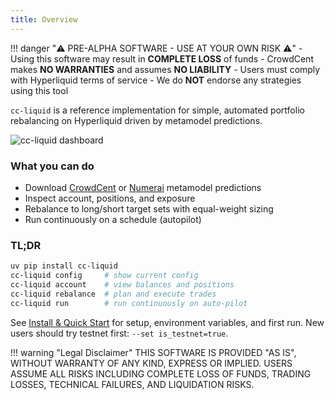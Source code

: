```yaml
---
title: Overview
---
```


!!! danger "⚠️ PRE-ALPHA SOFTWARE - USE AT YOUR OWN RISK ⚠️"
    - Using this software may result in **COMPLETE LOSS** of funds
    - CrowdCent makes **NO WARRANTIES** and assumes **NO LIABILITY**
    - Users must comply with Hyperliquid terms of service
    - We do **NOT** endorse any strategies using this tool

`cc-liquid` is a reference implementation for simple, automated portfolio rebalancing on Hyperliquid driven by metamodel predictions.

![cc-liquid dashboard](images/dashboard.png)


### What you can do

- Download [CrowdCent](https://crowdcent.com/challenge/hyperliquid-ranking/meta-model/) or [Numerai](https://crypto.numer.ai/meta-model) metamodel predictions
- Inspect account, positions, and exposure
- Rebalance to long/short target sets with equal-weight sizing
- Run continuously on a schedule (autopilot)

### TL;DR

```bash
uv pip install cc-liquid
cc-liquid config     # show current config
cc-liquid account    # view balances and positions
cc-liquid rebalance  # plan and execute trades
cc-liquid run        # run continuously on auto-pilot
```

See [Install & Quick Start](install-quickstart.md) for setup, environment variables, and first run. New users should try testnet first: `--set is_testnet=true`.

!!! warning "Legal Disclaimer"
    THIS SOFTWARE IS PROVIDED "AS IS", WITHOUT WARRANTY OF ANY KIND, EXPRESS OR IMPLIED. USERS ASSUME ALL RISKS INCLUDING COMPLETE LOSS OF FUNDS, TRADING LOSSES, TECHNICAL FAILURES, AND LIQUIDATION RISKS.